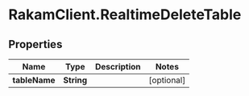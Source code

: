 # RakamClient.RealtimeDeleteTable

## Properties
Name | Type | Description | Notes
------------ | ------------- | ------------- | -------------
**tableName** | **String** |  | [optional] 


